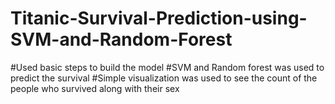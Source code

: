 # Titanic-Survival-Prediction-using-SVM-and-Random-Forest

#Used basic steps to build the model
#SVM and Random forest was used to predict the survival
#Simple visualization was used to see the count of the people who survived along with their sex

